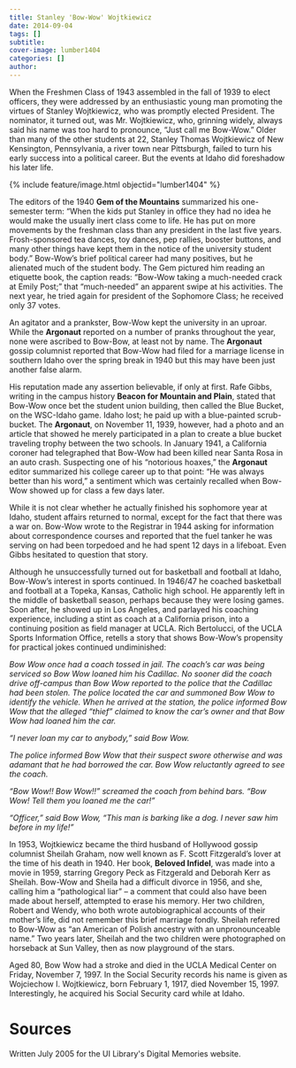 ```yaml
---
title: Stanley 'Bow-Wow' Wojtkiewicz
date: 2014-09-04
tags: []
subtitle: 
cover-image: lumber1404
categories: []
author: 
---
```


When the Freshmen Class of 1943 assembled in the fall of 1939 to elect officers, they were addressed by an enthusiastic young man promoting the virtues of Stanley Wojtkiewicz, who was promptly elected President. The nominator, it turned out, was Mr. Wojtkiewicz, who, grinning widely, always said his name was too hard to pronounce, “Just call me Bow-Wow.” Older than many of the other students at 22, Stanley Thomas Wojtkiewicz of New Kensington, Pennsylvania, a river town near Pittsburgh, failed to turn his early success into a political career. But the events at Idaho did foreshadow his later life.

{% include feature/image.html objectid="lumber1404" %}

The editors of the 1940 **Gem of the Mountains** summarized his one-semester term: “When the kids put Stanley in office they had no idea he would make the usually inert class come to life. He has put on more movements by the freshman class than any president in the last five years. Frosh-sponsored tea dances, toy dances, pep rallies, booster buttons, and many other things have kept them in the notice of the university student body.” Bow-Wow’s brief political career had many positives, but he alienated much of the student body. The Gem pictured him reading an etiquette book, the caption reads: “Bow-Wow taking a much-needed crack at Emily Post;” that “much-needed” an apparent swipe at his activities. The next year, he tried again for president of the Sophomore Class; he received only 37 votes.

An agitator and a prankster, Bow-Wow kept the university in an uproar. While the **Argonaut** reported on a number of pranks throughout the year, none were ascribed to Bow-Bow, at least not by name. The **Argonaut** gossip columnist reported that Bow-Wow had filed for a marriage license in southern Idaho over the spring break in 1940 but this may have been just another false alarm.

His reputation made any assertion believable, if only at first. Rafe Gibbs, writing in the campus history **Beacon for Mountain and Plain**, stated that Bow-Wow once bet the student union building, then called the Blue Bucket, on the WSC-Idaho game. Idaho lost; he paid up with a blue-painted scrub-bucket. The **Argonaut**, on November 11, 1939, however, had a photo and an article that showed he merely participated in a plan to create a blue bucket traveling trophy between the two schools. In January 1941, a California coroner had telegraphed that Bow-Wow had been killed near Santa Rosa in an auto crash. Suspecting one of his “notorious hoaxes,” the **Argonaut** editor summarized his college career up to that point: “He was always better than his word,” a sentiment which was certainly recalled when Bow-Wow showed up for class a few days later.

While it is not clear whether he actually finished his sophomore year at Idaho, student affairs returned to normal, except for the fact that there was a war on. Bow-Wow wrote to the Registrar in 1944 asking for information about correspondence courses and reported that the fuel tanker he was serving on had been torpedoed and he had spent 12 days in a lifeboat. Even Gibbs hesitated to question that story.

Although he unsuccessfully turned out for basketball and football at Idaho, Bow-Wow’s interest in sports continued. In 1946/47 he coached basketball and football at a Topeka, Kansas, Catholic high school. He apparently left in the middle of basketball season, perhaps because they were losing games. Soon after, he showed up in Los Angeles, and parlayed his coaching experience, including a stint as coach at a California prison, into a continuing position as field manager at UCLA. Rich Bertolucci, of the UCLA Sports Information Office, retells a story that shows Bow-Wow’s propensity for practical jokes continued undiminished:

*Bow Wow once had a coach tossed in jail. The coach’s car was being serviced so Bow Wow loaned him his Cadillac. No sooner did the coach drive off-campus than Bow Wow reported to the police that the Cadillac had been stolen. The police located the car and summoned Bow Wow to identify the vehicle. When he arrived at the station, the police informed Bow Wow that the alleged “thief” claimed to know the car’s owner and that Bow Wow had loaned him the car.*

*“I never loan my car to anybody,” said Bow Wow.*

*The police informed Bow Wow that their suspect swore otherwise and was adamant that he had borrowed the car. Bow Wow reluctantly agreed to see the coach.*

*“Bow Wow!! Bow Wow!!” screamed the coach from behind bars. “Bow Wow! Tell them you loaned me the car!”*

*“Officer,” said Bow Wow, “This man is barking like a dog. I never saw him before in my life!”*

In 1953, Wojtkiewicz became the third husband of Hollywood gossip columnist Sheilah Graham, now well known as F. Scott Fitzgerald’s lover at the time of his death in 1940. Her book, **Beloved Infidel**, was made into a movie in 1959, starring Gregory Peck as Fitzgerald and Deborah Kerr as Sheilah. Bow-Wow and Sheila had a difficult divorce in 1956, and she, calling him a “pathological liar” – a comment that could also have been made about herself, attempted to erase his memory. Her two children, Robert and Wendy, who both wrote autobiographical accounts of their mother’s life, did not remember this brief marriage fondly. Sheilah referred to Bow-Wow as “an American of Polish ancestry with an unpronounceable name.” Two years later, Sheilah and the two children were photographed on horseback at Sun Valley, then as now playground of the stars.

Aged 80, Bow Wow had a stroke and died in the UCLA Medical Center on Friday, November 7, 1997. In the Social Security records his name is given as Wojciechow I. Wojtkiewicz, born February 1, 1917, died November 15, 1997. Interestingly, he acquired his Social Security card while at Idaho.

# Sources

Written July 2005 for the UI Library's Digital Memories website.